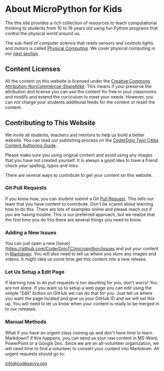 # About MicroPython for Kids

The this site provides a rich collection of resources to teach computational thinking to students from 10 to 16 years old using fun Python programs that control the physical world around us.

The sub-field of computer science that reads sensors and controls lights and motors is called [Physical Computing](../misc/glossary#phyical-computing).  We cover physical computing in our [next section](./02-physical-computing.md).

## Content Licenses
All the content on this website is licensed under the [Creative Commons Attribution-NonCommercial-ShareAlike](https://creativecommons.org/licenses/by-nc-sa/4.0/legalcode).  This means if your preserve the attribution and license you can use the content for free in your classrooms and modify and extend the curriculum to meet your needs.  However, you can not charge your students additional feeds for the content or resell the content.

## Contributing to This Website

We invite all students, teachers and mentors to help us build a better website. You can read our publishing process on the [CoderDojo Twin Cities Content Authoring Guide](https://www.coderdojotc.org/CoderDojoTC/content-authoring-guide/).

Please make sure you using original content and avoid using any images that you have not created yourself.  It is always a good idea to have a friend check your spelling, typos and links.

There are several ways to contribute to get your content on this website.

### Git Pull Requests
If you know how, you can student submit a Git [Pull Request](https://docs.github.com/en/pull-requests/collaborating-with-pull-requests/proposing-changes-to-your-work-with-pull-requests/about-pull-requests).  This tells our team that you have content to contribute.  Don't be scared about learning how to do this.  There are lots of examples online and please reach out if you are having trouble.  This is our preferred approach, but we realize that the first time you do this there are several things you need to know.

### Adding a New Issues
You can just open a new [Issue](https://github.com/CoderDojoTC/micropython/issues and put your content in [Markdown](https://docs.github.com/en/get-started/writing-on-github/getting-started-with-writing-and-formatting-on-github/about-writing-and-formatting-on-github).  You will also need to tell us where you store any images and videos.  It might take us some time get this content into a new release.

### Let Us Setup a Edit Page
If learning how to do pull requests is too daunting for you, don't worry!  You are not alone.  If you want us to setup a web page you can edit using the simple "Edit" button on GitHub we can do that for you.  Just tell us where you want the page located and give us your GitHub ID and we will set this up.  You will need to let us know when your content is ready to be merged in to our releases.

### Manual Methods
What if you have an urgent class coming up and don't have time to learn Markdown?  If this happens, you can send us your raw content in MS-Word, PowerPoint or a Google Doc.  Since we are an all-volunteer organization, we will need time to find a volunteer to convert your content into Markdown.  All urgent requests should go to:

info@codesavvy.org

